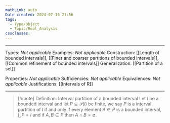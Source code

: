 ```yaml
---
mathLink: auto
Date created: 2024-07-15 21:56
tags:
  - Type/Object
  - Topic/Real_Analysis
cssclasses:
---
```


---  

Types: _Not applicable_
Examples: _Not applicable_
Construction: [[Length of bounded intervals]], [[Finer and coarser partitions of bounded intervals]], [[Common refinement of bounded intervals]]
Generalization: [[Partition of a set]]

Properties: _Not applicable_
Sufficiencies: _Not applicable_
Equivalences: _Not applicable_
Justifications: [[Intervals of R]]

---

> [!quote] Definition: Interval partition of a bounded interval
> Let $I$ be a bounded interval and let $P\subseteq \mathcal{P}(I)$ be finite, we say $P$ is a interval partition of $I$ if and only if every element $A\in P$ is a bounded interval, $\bigcup P=I$ and if $A,B\in P$ then $A\cap B=\emptyset$.



